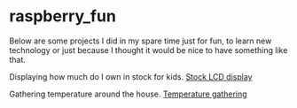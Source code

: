 # raspberry_fun

Below are some projects I did in my spare time just for fun, to learn new technology or just because I thought it would be nice to have something like that.

Displaying how much do I own in stock for kids. 
[Stock LCD display](docs/stock_lcd_display.md)

Gathering temperature around the house.
[Temperature gathering](docs/temperature_gathering.md)

